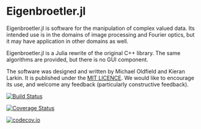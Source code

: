 # Eigenbroetler.jl

Eigenbroetler.jl is software for the manipulation of complex valued data. Its intended use is in the domains of image processing and Fourier optics, but it may have application in other domains as well.

Eigenbroetler.jl is a Julia rewrite of the original C++ library. The same algorithms are provided, but there is no GUI component.

The  software was designed and written by Michael Oldfield and Kieran Larkin. It is published under the [MIT LICENCE](LICENSE.md). We would like to encourage its use, and welcome any feedback (particularly constructive feedback).

[![Build Status](https://travis-ci.org/magister-ludi/Eigenbroetler.jl.svg?branch=master)](https://travis-ci.org/magister-ludi/Eigenbroetler.jl)

[![Coverage Status](https://coveralls.io/repos/magister-ludi/Eigenbroetler.jl/badge.svg?branch=master&service=github)](https://coveralls.io/github/magister-ludi/Eigenbroetler.jl?branch=master)

[![codecov.io](http://codecov.io/github/magister-ludi/Eigenbroetler.jl/coverage.svg?branch=master)](http://codecov.io/github/magister-ludi/Eigenbroetler.jl?branch=master)
